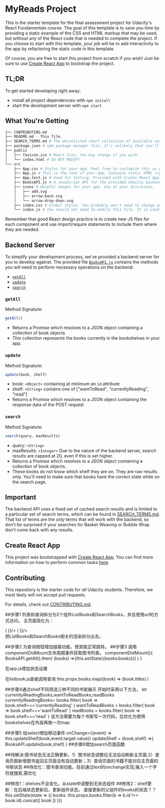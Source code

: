 # MyReads Project

This is the starter template for the final assessment project for Udacity's React Fundamentals course. The goal of this template is to save you time by providing a static example of the CSS and HTML markup that may be used, but without any of the React code that is needed to complete the project. If you choose to start with this template, your job will be to add interactivity to the app by refactoring the static code in this template.

Of course, you are free to start this project from scratch if you wish! Just be sure to use [Create React App](https://github.com/facebookincubator/create-react-app) to bootstrap the project.

## TL;DR

To get started developing right away:

* install all project dependencies with `npm install`
* start the development server with `npm start`

## What You're Getting
```bash
├── CONTRIBUTING.md
├── README.md - This file.
├── SEARCH_TERMS.md # The whitelisted short collection of available search terms for you to use with your app.
├── package.json # npm package manager file. It's unlikely that you'll need to modify this.
├── public
│   ├── favicon.ico # React Icon, You may change if you wish.
│   └── index.html # DO NOT MODIFY
└── src
    ├── App.css # Styles for your app. Feel free to customize this as you desire.
    ├── App.js # This is the root of your app. Contains static HTML right now.
    ├── App.test.js # Used for testing. Provided with Create React App. Testing is encouraged, but not required.
    ├── BooksAPI.js # A JavaScript API for the provided Udacity backend. Instructions for the methods are below.
    ├── icons # Helpful images for your app. Use at your discretion.
    │   ├── add.svg
    │   ├── arrow-back.svg
    │   └── arrow-drop-down.svg
    ├── index.css # Global styles. You probably won't need to change anything here.
    └── index.js # You should not need to modify this file. It is used for DOM rendering only.
```

Remember that good React design practice is to create new JS files for each component and use import/require statements to include them where they are needed.

## Backend Server

To simplify your development process, we've provided a backend server for you to develop against. The provided file [`BooksAPI.js`](src/BooksAPI.js) contains the methods you will need to perform necessary operations on the backend:

* [`getAll`](#getall)
* [`update`](#update)
* [`search`](#search)

### `getAll`

Method Signature:

```js
getAll()
```

* Returns a Promise which resolves to a JSON object containing a collection of book objects.
* This collection represents the books currently in the bookshelves in your app.

### `update`

Method Signature:

```js
update(book, shelf)
```

* book: `<Object>` containing at minimum an `id` attribute
* shelf: `<String>` contains one of ["wantToRead", "currentlyReading", "read"]  
* Returns a Promise which resolves to a JSON object containing the response data of the POST request

### `search`

Method Signature:

```js
search(query, maxResults)
```

* query: `<String>`
* maxResults: `<Integer>` Due to the nature of the backend server, search results are capped at 20, even if this is set higher.
* Returns a Promise which resolves to a JSON object containing a collection of book objects.
* These books do not know which shelf they are on. They are raw results only. You'll need to make sure that books have the correct state while on the search page.

## Important
The backend API uses a fixed set of cached search results and is limited to a particular set of search terms, which can be found in [SEARCH_TERMS.md](SEARCH_TERMS.md). That list of terms are the _only_ terms that will work with the backend, so don't be surprised if your searches for Basket Weaving or Bubble Wrap don't come back with any results.

## Create React App

This project was bootstrapped with [Create React App](https://github.com/facebookincubator/create-react-app). You can find more information on how to perform common tasks [here](https://github.com/facebookincubator/create-react-app/blob/master/packages/react-scripts/template/README.md).

## Contributing

This repository is the starter code for _all_ Udacity students. Therefore, we most likely will not accept pull requests.

For details, check out [CONTRIBUTING.md](CONTRIBUTING.md).

##步骤1
列表和查询拆分为2个组件ListBooks和SearchBooks，并且使用url的方式访问。
主页面简化为：
<div className="app">        
          <Route exact path="/" render={() =>(        
            <ListBooks              
            />
          )}/>     
          <Route path="/search" render={() =>(        
            <SearchBooks              
            />
          )}/>   
      </div>
把ListBooks和SearchBooks相关的渲染拆分出去。

##步骤2 为查询按钮增加链接功能，使其能正常跳转。
##步骤3 
调用componentDidMount生命周期事件获取图书列表。
  componentDidMount(){
    BooksAPI.getAll().then(
      (books) =>{this.setState({books:books})}
    )
  }

在app.js增加状态设置
<ListBooks   
              books={this.state.books}           
            />

在listbook.js直接调用查询
this.props.books.map((book) => (book.titles））

##步骤4通过shelf不同筛选三种不同的书架展示
开始时采用以下方法，
        let currentlyReadingBooks,wantToReadBooks,readBooks
        currentlyReadingBooks= books.filter( book => book.shelf==='currentlyReading' ) 
        wantToReadBooks  = books.filter( book => book.shelf==='wantToRead' ) 
        readBooks = books.filter( book => book.shelf==='read' )
该方法需要为每个书架写一次代码，后优化为使用bookshelves在外层再做一次map

##步骤5
给select增加移动事件
onChange={(event) => this.updateShelf(book,event.target.value)}
updateShelf = (book,shelf) =>{
        BooksAPI.update(book,shelf)
    }
##步骤6增加search页面函数

##待解决:图书状态无法正确更新，1）图书状态调整后无法自动刷新主页面;2）查询页面新增图书返回主页面没有自动更新；3）查询页面的书籍不能对应主页面的书架状态
##待优化：图书查询功能，目前通过text的onchange实现,输入一个字符就搜索,需优化

##修改1：shelves不会变化，从state中调整到无状态组件
##修改2：shelf更新：在后端状态更新后，更新组件状态。
直接更新的父组件的books的状态？？
this.setState(state => ({
              books: this.props.books.filter(b => b.id !== book.id).concat([ book ])
            }))